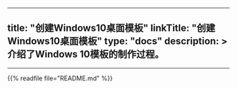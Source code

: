
---
title: "创建Windows10桌面模板"
linkTitle: "创建Windows10桌面模板"
type: "docs"
description: >
  介绍了Windows 10模板的制作过程。
---

---
{{% readfile file="README.md" %}}

